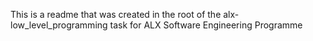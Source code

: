 This is a readme that was created in the root of the alx-low_level_programming task for ALX Software Engineering Programme
